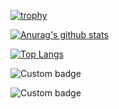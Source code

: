 [![trophy](https://github-profile-trophy.vercel.app/?username=isso-719)](https://github.com/ryo-ma/github-profile-trophy)

[![Anurag's github stats](https://github-readme-stats.vercel.app/api?username=isso-719&count_private=true&show_icons=true)](https://github.com/anuraghazra/github-readme-stats)

[![Top Langs](https://github-readme-stats.vercel.app/api/top-langs/?username=isso-719&layout=compact&hide=HTML,CSS,MAKEFILE,shell&langs_count=20)](https://github.com/anuraghazra/github-readme-stats)

![Custom badge](https://img.shields.io/endpoint?color=success&url=https%3A%2F%2Fraw.githubusercontent.com%2Fisso-719%2Fisso-719%2Fmain%2Fdocs%2Flife-is-tech%2Fmentor.json)

![Custom badge](https://img.shields.io/endpoint?url=https%3A%2F%2Fraw.githubusercontent.com%2Fisso-719%2Fisso-719%2Fmain%2Fdocs%2Flife-is-tech%2Fwebservice.json)
